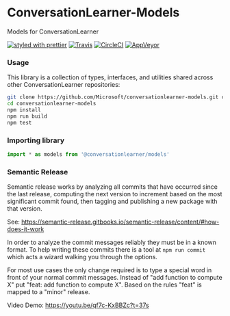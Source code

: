 # ConversationLearner-Models

Models for ConversationLearner

[![styled with prettier](https://img.shields.io/badge/styled_with-prettier-ff69b4.svg)](https://github.com/prettier/prettier)
[![Travis](https://api.travis-ci.com/Microsoft/ConversationLearner-Models.svg?token=x6vFsyYxGQbhsxY6ztLP&branch=master)](https://travis-ci.com/Microsoft/ConversationLearner-Models)
[![CircleCI](https://circleci.com/gh/Microsoft/ConversationLearner-Models.svg?style=shield)](https://circleci.com/gh/Microsoft/ConversationLearner-Models)
[![AppVeyor](https://ci.appveyor.com/api/projects/status/github/Microsoft/ConversationLearner-Models?branch=master&svg=true)](https://ci.appveyor.com/project/conversationlearner/conversationlearner-models)

### Usage

This library is a collection of types, interfaces, and utilities shared across other ConversationLearner repositories:

```bash
git clone https://github.com/Microsoft/conversationlearner-models.git conversationlearner-models
cd conversationlearner-models
npm install
npm run build
npm test
```

### Importing library

```typescript
import * as models from '@conversationlearner/models'
```

### Semantic Release

Semantic release works by analyzing all commits that have occurred since the last release, computing the next version to increment based on the most significant commit found, then tagging and publishing a new package with that version.

See: https://semantic-release.gitbooks.io/semantic-release/content/#how-does-it-work

In order to analyze the commit messages reliably they must be in a known format.  To help writing these commits there is a tool at `npm run commit` which acts a wizard walking you through the options.

For most use cases the only change required is to type a special word in front of your normal commit messages. Instead of "add function to compute X" put "feat: add function to compute X".  Based on the rules "feat" is mapped to a "minor" release.

Video Demo: https://youtu.be/qf7c-KxBBZc?t=37s